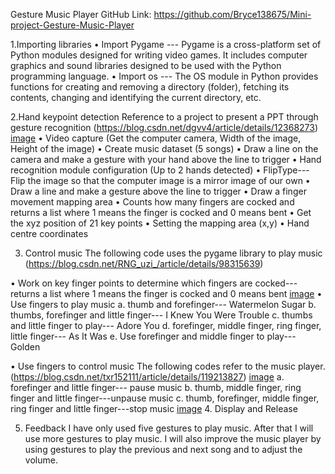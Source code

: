 Gesture Music Player
GitHub Link: https://github.com/Bryce138675/Mini-project-Gesture-Music-Player 

1.Importing libraries
•	Import Pygame --- Pygame is a cross-platform set of Python modules designed for writing video games. It includes computer graphics and sound libraries designed to be used with the Python programming language.
•	Import os --- The OS module in Python provides functions for creating and removing a directory (folder), fetching its contents, changing and identifying the current directory, etc.

2.Hand keypoint detection
Reference to a project to present a PPT through gesture recognition (https://blog.csdn.net/dgvv4/article/details/12368273)
[image](https://user-images.githubusercontent.com/119888223/224569279-59353df9-6f9b-4d44-aad1-e78a134cb3df.png)
•	Video capture (Get the computer camera, Width of the image, Height of the image)
•	Create music dataset (5 songs)
•	Draw a line on the camera and make a gesture with your hand above the line to trigger
•	Hand recognition module configuration (Up to 2 hands detected)
•	FlipType--- Flip the image so that the computer image is a mirror image of our own
•	Draw a line and make a gesture above the line to trigger
•	Draw a finger movement mapping area
•	Counts how many fingers are cocked and returns a list where 1 means the finger is cocked and 0 means bent
•	Get the xyz position of 21 key points
•	Setting the mapping area (x,y)
•	Hand centre coordinates

3.	Control music
The following code uses the pygame library to play music (https://blog.csdn.net/RNG_uzi_/article/details/98315639)

•	Work on key finger points to determine which fingers are cocked--- returns a list where 1 means the finger is cocked and 0 means bent
[image](https://user-images.githubusercontent.com/119888223/224569298-f495f4a3-6b6d-4977-acbf-795df53cc602.png)
•	Use fingers to play music
a.	thumb and forefinger--- Watermelon Sugar
b.	thumbs, forefinger and little finger--- I Knew You Were Trouble
c.	thumbs and little finger to play--- Adore You
d.	forefinger, middle finger, ring finger, little finger--- As It Was
e.	Use forefinger and middle finger to play--- Golden

•	Use fingers to control music
The following codes refer to the music player. (https://blog.csdn.net/txr152111/article/details/119213827)
[image](https://user-images.githubusercontent.com/119888223/224569307-f33a098b-a90e-4ba6-a130-cbbc190534c5.png)
a.	forefinger and little finger--- pause music
b.	thumb, middle finger, ring finger and little finger---unpause music
c.	thumb, forefinger, middle finger, ring finger and little finger---stop music
[image](https://user-images.githubusercontent.com/119888223/224569327-88c0b439-d2d3-48e5-882a-efb8433547bd.png)
4.	Display and Release

5.	Feedback 
I have only used five gestures to play music. After that I will use more gestures to play music. I will also improve the music player by using gestures to play the previous and next song and to adjust the volume.
